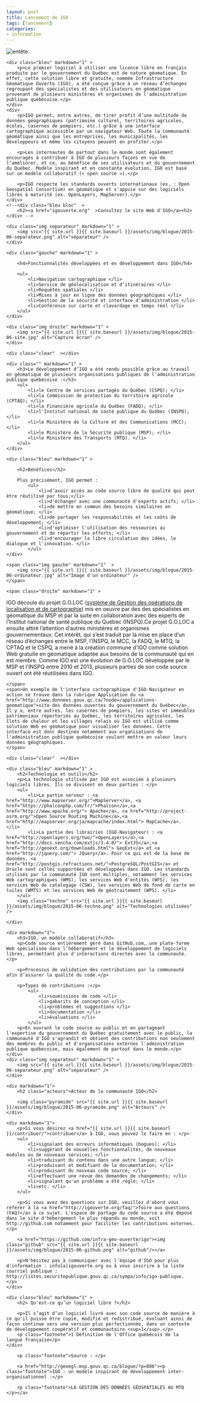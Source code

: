 ```yaml
---
layout: post
title: Lancement de IGO
tags: [lancement] 
categories:
- information
---
```


<div id="blogue-lancementjuin2015">
	<div class="img entete" markdown="1" >
		<img itemprop="image" src="{{ site.url }}{{ site.baseurl }}/assets/img/blogue/2015-06-entete.png"  alt="entête" />
	</div>

	<div class="bleu" markdown="1" >
		<p>Le premier logiciel à utiliser une licence libre en français produite par le gouvernement du Québec est de nature géomatique. En effet, cette solution libre et gratuite, nommée Infrastructure Géomatique Ouverte (IGO), a été conçue grâce à un réseau d’échanges regroupant des spécialistes et des utilisateurs en géomatique provenant de plusieurs ministères et organismes de l'administration publique québécoise.</p>
	</div>
	<div>
		<p>IGO permet, entre autres, de tirer profit d’une multitude de données géographiques (patrimoine culturel, territoires agricoles, écoles, casernes de pompiers, etc.) grâce à une interface cartographique accessible par un navigateur Web. Toute la communauté géomatique ainsi que les entreprises, les municipalités, les développeurs et même les citoyens peuvent en profiter.</p>

		<p>Les internautes de partout dans le monde sont également encouragés à contribuer à IGO de plusieurs façons en vue de l’améliorer, et ce, au bénéfice de ses utilisateurs et du gouvernement du Québec. Modèle inspirant et en constante évolution, IGO est basé sur un modèle collaboratif (« open source »).</p>

		<p>IGO respecte les standards ouverts internationaux (ex. : Open Geospatial Consortium) en géomatique et s'appuie sur des logiciels libres à maturité (ex. OpenLayers, MapServer).</p>
	</div>
	<!--<div class="bleu bloc"  >
		<h2><a href="igouverte.org"  >Consultez le site Web d'IGO</a><h2>
	</div> -->

	<div class="img separateur" markdown="1" >
		<img src="{{ site.url }}{{ site.baseurl }}/assets/img/blogue/2015-06-separateur.png" alt="séparateur" />
	</div>
	
	<div class="gauche" markdown="1" >

		<h4>Fonctionnalités développées et en développement dans IGO</h4>

		<ul>
			<li>Navigation cartographique </li>
			<li>Service de géolocalisation et d’itinéraires </li> 
			<li>Requêtes spatiales </li>
			<li>Mises à jour en ligne des données géographiques </li>
			<li>Gestion de la sécurité et interface d'administration </li>
			<li>Conférence sur carte et clavardage en temps réel </li>
		</ul>
	</div>

	<div class="img droite" markdown="1" >
		<img src="{{ site.url }}{{ site.baseurl }}/assets/img/blogue/2015-06-site.jpg" alt="Capture écran" />
	</div>

	<div class="clear"  ></div>

	<div class="" markdown="1" >
		<h3>Le développement d’IGO a été rendu possible grâce au travail en géomatique de plusieurs organisations publiques de l'administration publique québécoise :</h3>
		<ul>
			<li>le Centre de services partagés du Québec (CSPQ); </li>
			<li>la Commission de protection du territoire agricole (CPTAQ); </li>
			<li>la Financière agricole du Québec (FADQ); </li>
			<li>l'Institut national de santé publique du Québec (INSPQ); </li>
			<li>le Ministère de la Culture et des Communications (MCC); </li>
			<li>le Ministère de la Sécurité publique (MSP); </li>
			<li>le Ministère des Transports (MTQ). </li>
		</ul>
	</div>

	<div class="bleu" markdown="1" >

		<h2>Bénéfices</h2>

		Plus précisément, IGO permet :
			<ul>
				<li>d’avoir accès au code source libre de qualité qui peut être réutilisé par tous;</li> 
				<li>d'échanger avec une communauté d'experts actifs; </li>
				<li>de mettre en commun des besoins similaires en géomatique; </li>
				<li>de partager les responsabilités et les coûts de développement; </li>
				<li>d'optimiser l'utilisation des ressources au gouvernement et de répartir les efforts; </li>
				<li>d'encourager la libre circulation des idées, le dialogue et l'innovation. </li>
			</ul>
	</div>

	<span class="img gauche" markdown="1"  >
		<img src="{{ site.url }}{{ site.baseurl }}/assets/img/blogue/2015-06-ordinateur.jpg" alt="Image d'un ordinateur" />
	</span>

	<span class="droite" markdown="1" >
<p>IGO découle du projet G.O.LOC (<a href="http://geoegl.msp.gouv.qc.ca/accueil/portail_geo/goloc.htm">système de Gestion des opérations de localisation et de cartographie</a>) mis en oeuvre par des des spécialistes en géomatique du MSP et par la suite en collaboration avec des experts de l’Institut national de santé publique du Québec (INSPQ).Ce projet G.O.LOC a ensuite attiré l’attention d’autres ministères et organismes gouvernementaux. Cet intérêt, qui s’est traduit par la mise en place d’un réseau d’échanges entre le MSP, l’INSPQ, le MCC, la FADQ, le MTQ, la CPTAQ et le CSPQ, a mené à la création commune d'IGO comme solution Web gratuite en géomatique adaptée aux besoins de la communauté qui en est membre. Comme IGO est une évolution de G.O.LOC développée par le MSP et l'INSPQ entre 2010 et 2013, plusieurs parties de son code source ouvert ont été réutilisées dans IGO.
</p>

	</span>
	<span>Un exemple de l'interface cartographique d'IGO-Navigateur en action se trouve dans la rubrique Application du <a href="http://www.donnees.gouv.qc.ca/?node=/applications-geomatique">site des données ouvertes du gouvernement du Québec</a>. Il y a, entre autres, les casernes de pompiers, les sites et immeubles patrimoniaux répertoriés au Québec, les territoires agricoles, les îlots de chaleur et les villages relais où IGO est utilisé comme solution Web en géomatique pour visualiser les données. Cette interface est donc destinée notamment aux organisations de l'administration publique québécoise voulant mettre en valeur leurs données géographiques.
	</span>

	<div class="clear"  ></div>

	<div class="bleu" markdown="1" >
		<h2>Technologie et outils</h2>
		<p>La technologie utilisée par IGO est associée à plusieurs logiciels libres. Ils se divisent en deux parties : </p>
		<ul>
			<li>La partie serveur : <a href="http://www.mapserver.org/">MapServer</a>, <a href="https://phalconphp.com/fr/">Phalcon</a>,<a href="http://www.apache.org/"> Apache</a>, <a href="http://project-osrm.org/">Open Source Routing Machine</a>,<a href="http://mapserver.org/ja/mapcache/index.html"> MapCache</a>. </li>
			<li>La partie des librairies (IGO-Navigateur) : <a href="http://openlayers.org/two/">OpenLayers</a>,<a href="http://docs.sencha.com/extjs/3.4.0/"> ExtJS</a>,<a href="http://geoext.org/downloads.html"> GeoExt</a> et <a href="http://jquery.com/"> JQuery</a>. Pour ce qui est de la base de données, <a href="http://postgis.refractions.net/">PostgreSQL/PostGIS</a> et Oracle sont celles supportées et développées dans IGO. Les standards utilisés par la communauté IGO sont multiples, notamment les services Web cartographiques (WMS), les services Web d'entités (WFS), les services Web de catalogage (CSW), les services Web de fond de carte en tuiles (WMTS) et les services Web de géotraitement (WPS). </li>
		</ul>
		<img class="techno" src="{{ site.url }}{{ site.baseurl }}/assets/img/blogue/2015-06-techno.png" alt="Technologies utilisées" />

	</div>
	
	<div markdown="1">
		<h3>IGO, un modèle collaboratif</h3>
		<p>Code source entièrement géré dans GitHub.com, une plate-forme Web spécialisée dans l’hébergement et le développement de logiciels libres, permettant plus d'interactions directes avec la communauté.</p>

		<p>Processus de validation des contributions par la communauté afin d’assurer la qualité du code.</p>

		<p>Types de contributions :</p>
			<ul>
				<li>soumissions de code </li>
				<li>gabarits de conception </li>
				<li>problèmes et suggestions </li>
				<li>documentation </li>
				<li>évaluations </li>
			</ul>
		<p>En ouvrant le code source au public et en partageant l'expertise du gouvernement du Québec gratuitement avec le public, la communauté d'IGO s'agrandit et obtient des contributions non seulement des membres du public et d'organisations externes l'administration publique québécoise, mais également de partout dans le monde.</p>
	</div>
	<div class="img separateur" markdown="1" >
		<img src="{{ site.url }}{{ site.baseurl }}/assets/img/blogue/2015-06-separateur.png" alt="séparateur" />
	</div>

	<div markdown="1">
		<h2 class="acteurs">Acteur de la communauté IGO</h2>

		<img class="pyramide" src="{{ site.url }}{{ site.baseurl }}/assets/img/blogue/2015-06-pyramide.png" alt="Acteurs" />
	</div>

	<div markdown="1">
		<p>Si vous désirez <a href="{{ site.url }}{{ site.baseurl }}/contribuer/">contribuer</a> à IGO, vous pouvez le faire en : </p>
		<ul>
			<li>signalant des erreurs informatiques (bogues); </li>
			<li>suggérant de nouvelles fonctionnalités, de nouveaux modules ou de nouveaux services; </li>
			<li>traduisant du contenu dans une autre langue; </li>
			<li>produisant et modifiant de la documentation; </li>
			<li>produisant du nouveau code source; </li>
			<li>effectuant une revue des demandes de changements; </li>
			<li>signalant qu'un problème a été réglé; </li>
			<li>etc. </li>
		</ul>
		
		<p>Si vous avez des questions sur IGO, veuillez d'abord vous référer à la <a href="http://igouverte.org/faq/">foire aux questions (FAQ)</a> à ce sujet. L'espace de partage du code source a été déposé dans le site d'hébergement le plus répandu au monde, soit http://github.com notamment pour faciliter les contributions externes.</p>

		<a href="https://github.com/infra-geo-ouverte/igo"><img class="github" src="{{ site.url }}{{ site.baseurl }}/assets/img/blogue/2015-06-github.png" alt="github"/></a>

		<p>N'hésitez pas à communiquer avec l'équipe d'IGO pour plus d'information : info[a]igouverte.org ou à vous inscrire à la liste courriel publique : http://listes.securitepublique.gouv.qc.ca/sympa/info/igo-publique. </p>
	</div>

	<div class="bleu" markdown="1" >
		<h2> Qu'est-ce qu’un logiciel libre ?</h2>

		<p>Il s’agit d’un logiciel livré avec son code source de manière à ce qu'il puisse être copié, modifié et redistribué, évoluant ainsi de façon continue vers une version plus perfectionnée, dans un contexte de développement coopératif et communautaire <sup>1</sup>.</p>
		<p class="footnote">1 Définition de l'Office québécois de la langue française</p>
	</div>

		<p class="footnote">Source : </p>

		<a href="http://geoegl.msp.gouv.qc.ca/blogue/?p=886"><p class="footnote">IGO : un modèle inspirant de développement inter-organisationnel :</p>

		<p class="footnote">LA GESTION DES DONNÉES GÉOSPATIALES AU MTQ </p></a>
</div>
